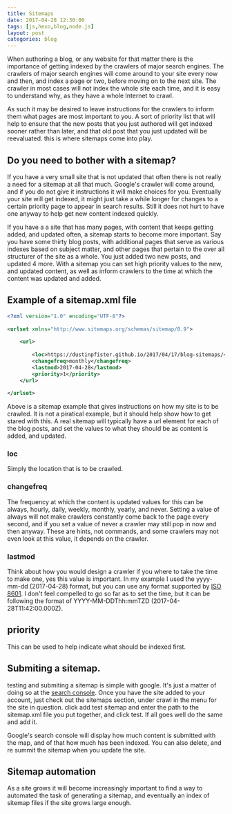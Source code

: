 ```yaml
---
title: Sitemaps
date: 2017-04-28 12:30:00
tags: [js,hexo,blog,node.js]
layout: post
categories: blog
---
```


When authoring a blog, or any website for that matter there is the importance of getting indexed by the crawlers of major search engines. The crawlers of major search engines will come around to your site every now and then, and index a page or two, before moving on to the next site. The crawler in most cases will not index the whole site each time, and it is easy to understand why, as they have a whole Internet to crawl.

<!-- more -->

As such it may be desired to leave instructions for the crawlers to inform them what pages are most important to you. A sort of priority list that will help to ensure that the new posts that you just authored will get indexed sooner rather than later, and that old post that you just updated will be reevaluated. this is where sitemaps come into play.

## Do you need to bother with a sitemap?

If you have a very small site that is not updated that often there is not really a need for a sitemap at all that much. Google's crawler will come around, and if you do not give it instructions it will make choices for you. Eventually your site will get indexed, it might just take a while longer for changes to a certain priority page to appear in search results. Still it does not hurt to have one anyway to help get new content indexed quickly.

If you have a a site that has many pages, with content that keeps getting added, and updated often, a sitemap starts to become more important. Say you have some thirty blog posts, with additional pages that serve as various indexes based on subject matter, and other pages that pertain to the over all structurer of the site as a whole. You just added two new posts, and updated 4 more. With a sitemap you can set high priority values to the new, and updated content, as well as inform crawlers to the time at which the content was updated and added.

## Example of a sitemap.xml file

```xml
<?xml version="1.0" encoding="UTF-8"?>
 
<urlset xmlns="http://www.sitemaps.org/schemas/sitemap/0.9">
 
    <url>
 
        <loc>https://dustinpfister.github.io/2017/04/17/blog-sitemaps/</loc>
        <changefreq>monthly</changefreq>
        <lastmod>2017-04-28</lastmod>
        <priority>1</priority>
    </url>
 
</urlset>
```

Above is a sitemap example that gives instructions on how my site is to be crawled. It is not a piratical example, but it should help show how to get stared with this. A real sitemap will typically have a url element for each of the blog posts, and set the values to what they should be as content is added, and updated.

### loc

Simply the location that is to be crawled.

### changefreq

The frequency at which the content is updated values for this can be always, hourly, daily, weekly, monthly, yearly, and never. Setting a value of always will not make crawlers constantly come back to the page every second, and if you set a value of never a crawler may still pop in now and then anyway. These are hints, not commands, and some crawlers may not even look at this value, it depends on the crawler.

### lastmod

Think about how you would design a crawler if you where to take the time to make one, yes this value is important. In my example I used the yyyy-mm-dd (2017-04-28) format, but you can use any format supported by [ISO 8601](https://www.w3.org/TR/NOTE-datetime). I don't feel compelled to go so far as to set the time, but it can be following the format of YYYY-MM-DDThh:mmTZD (2017-04-28T11:42:00.000Z).

## priority

This can be used to help indicate what should be indexed first.

## Submiting a sitemap.

testing and submiting a sitemap is simple with google. It's just a matter of doing so at the [search console](https://www.google.com/webmasters/). Once you have the site added to your account, just check out the sitemaps section, under crawl in the menu for the site in question. click add test sitemap and enter the path to the sitemap.xml file you put together, and click test. If all goes well do the same and add it.

Google's search console will display how much content is submitted with the map, and of that how much has been indexed. You can also delete, and re summit the sitemap when you update the site.

## Sitemap automation

As a site grows it will become increasingly important to find a way to automated the task of generating a sitemap, and eventually an index of sitemap files if the site grows large enough.
